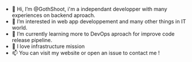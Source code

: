 - 👋 Hi, I’m @GothShoot, i'm a independant developper with many experiences on backend aproach.
- 👀 I’m interested in web app developpement and many other things in IT world.
- 🌱 I’m currently learning more to DevOps aproach for improve code release pipeline.
- 💞️ I love infrastructure mission
- 📫 You can visit my website or open an issue to contact me !

<!---
GothShoot/GothShoot is a ✨ special ✨ repository because its `README.md` (this file) appears on your GitHub profile.
You can click the Preview link to take a look at your changes.
--->
